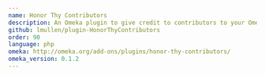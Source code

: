 ```yaml
---
name: Honor Thy Contributors
description: An Omeka plugin to give credit to contributors to your Omeka site
github: lmullen/plugin-HonorThyContributors
order: 90
language: php
omeka: http://omeka.org/add-ons/plugins/honor-thy-contributors/
omeka_version: 0.1.2
---
```

